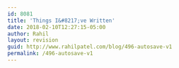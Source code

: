```yaml
---
id: 8081
title: 'Things I&#8217;ve Written'
date: 2018-02-10T12:27:15-05:00
author: Rahil
layout: revision
guid: http://www.rahilpatel.com/blog/496-autosave-v1
permalink: /496-autosave-v1
---
```

